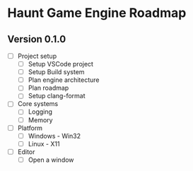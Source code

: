 # Haunt Game Engine Roadmap

## Version 0.1.0

- [ ] Project setup
  - [ ] Setup VSCode project
  - [ ] Setup Build system
  - [ ] Plan engine architecture
  - [ ] Plan roadmap
  - [ ] Setup clang-format
- [ ] Core systems
  - [ ] Logging
  - [ ] Memory
- [ ] Platform
  - [ ] Windows - Win32
  - [ ] Linux - X11
- [ ] Editor
  - [ ] Open a window
